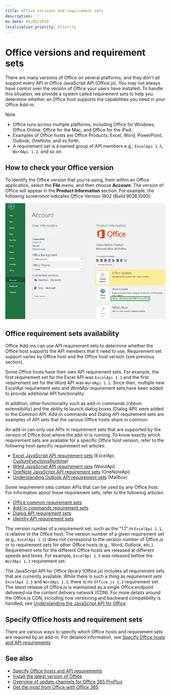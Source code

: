 ```yaml
---
title: Office versions and requirement sets
description: ''
ms.date: 05/01/2019
localization_priority: Priority
---
```


# Office versions and requirement sets

There are many versions of Office on several platforms, and they don't all support every API in Office JavaScript API (Office.js). You may not always have control over the version of Office your users have installed.  To handle this situation, we provide a system called requirement sets to help you determine whether an Office host supports the capabilities you need in your Office Add-in. 

> [!NOTE]
> - Office runs across multiple platforms, including Office for Windows, Office Online, Office for the Mac, and Office for the iPad.
> - Examples of Office hosts are Office Products: Excel, Word, PowerPoint, Outlook, OneNote, and so forth.  
> - A requirement set is a named group of API members e.g., `ExcelApi 1.5`, `WordApi 1.3`, and so on.  


## How to check your Office version

To identify the Office version that you're using, from within an Office application, select the **File** menu, and then choose **Account**. The version of Office will appear in the **Product Information** section. For example, the following screenshot indicates Office Version 1802 (Build 9026.1000):

![Checking your Office version](../images/office-version-number-ui.jpg)

## Office requirement sets availability

Office Add-ins can use API requirement sets to determine whether the Office host supports the API members that it need to use. Requirement set support varies by Office host and the Office host version (see previous section).

Some Office hosts have their own API requirement sets. For example, the first requirement set for the Excel API was `ExcelApi 1.1` and the first requirement set for the Word API was `WordApi 1.1`. Since then, multiple new ExcelApi requirement sets and WordApi requirement sets have been added to provide additional API functionality.

In addition, other functionality such as add-in commands (ribbon extensibility) and the ability to launch dialog boxes (Dialog API) were added to the Common API. Add-in commands and Dialog API requirement sets are examples of API sets that the various Office hosts share in common.

An add-in can only use APIs in requirement sets that are supported by the version of Office host where the add-in is running. To know exactly which requirement sets are available for a specific Office host version, refer to the following host-specific requirement set articles:

- [Excel JavaScript API requirement sets](/office/dev/add-ins/reference/requirement-sets/excel-api-requirement-sets) (ExcelApi, [CustomFunctionsRuntime](../excel/custom-functions-overview))
- [Word JavaScript API requirement sets](/office/dev/add-ins/reference/requirement-sets/word-api-requirement-sets) (WordApi)
- [OneNote JavaScript API requirement sets](/office/dev/add-ins/reference/requirement-sets/onenote-api-requirement-sets) (OneNoteApi)
- [Understanding Outlook API requirement sets](/office/dev/add-ins/reference/requirement-sets/outlook-api-requirement-sets) (Mailbox)

Some requirement sets contain APIs that can be used by any Office host. For information about these requirement sets, refer to the following articles:

- [Office common requirement sets](/office/dev/add-ins/reference/requirement-sets/office-add-in-requirement-sets)
- [Add-in commands requirement sets](/office/dev/add-ins/reference/requirement-sets/add-in-commands-requirement-sets)
- [Dialog API requirement sets](/office/dev/add-ins/reference/requirement-sets/dialog-api-requirement-sets)
- [Identity API requirement sets](/office/dev/add-ins/reference/requirement-sets/identity-api-requirement-sets)

The version number of a requirement set, such as the "1.1" in `ExcelApi 1.1`, is relative to the Office host. The version number of a given requirement set (e.g., `ExcelApi 1.1`) does not correspond to the version number of Office.js or to requirement sets for other Office hosts (e.g., Word, Outlook, etc.).  Requirement sets for the different Office hosts are released at different speeds and times. For example, `ExcelApi 1.5` was released before the `WordApi 1.3` requirement set.

The JavaScript API for Office library (Office.js) includes all requirement sets that are currently available. While there is such a thing as requirement sets `ExcelApi 1.3` and `WordApi 1.3`, there is no `Office.js 1.3` requirement set. The latest release of Office.js is maintained as a single Office endpoint delivered via the content delivery network (CDN). For more details around the Office.js CDN, including how versioning and backward compatibility is handled, see [Understanding the JavaScript API for Office](/office/dev/add-ins/develop/understanding-the-javascript-api-for-office).

## Specify Office hosts and requirement sets

There are various ways to specify which Office hosts and requirement sets are required by an add-in.  For detailed information, see [Specify Office hosts and API requirements](/office/dev/add-ins/develop/specify-office-hosts-and-api-requirements)


## See also

- [Specify Office hosts and API requirements](/office/dev/add-ins/develop/specify-office-hosts-and-api-requirements)
- [Install the latest version of Office](/office/dev/add-ins/develop/install-latest-office-version)
- [Overview of update channels for Office 365 ProPlus](/deployoffice/overview-of-update-channels-for-office-365-proplus)
- [Get the most from Office with Office 365](https://products.office.com/compare-all-microsoft-office-products?tab=2)
